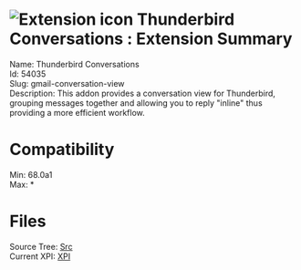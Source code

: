 # ![Extension icon](https://addons.thunderbird.net/user-media/addon_icons/54/54035-64.png?modified=1569831708) Thunderbird Conversations : Extension Summary

Name: Thunderbird Conversations  
Id: 54035  
Slug: gmail-conversation-view  
Description: This addon provides a conversation view for Thunderbird, grouping messages together and allowing you to reply "inline" thus providing a more efficient workflow.
  

# Compatibility
Min: 68.0a1  
Max: *  

# Files

Source Tree: [Src](C:/Dev/Thunderbird/ThunderKdB/xall/x68/54035-gmail-conversation-view/src)  
Current XPI: [XPI](C:/Dev/Thunderbird/ThunderKdB/xall/x68/54035-gmail-conversation-view/xpi)  



